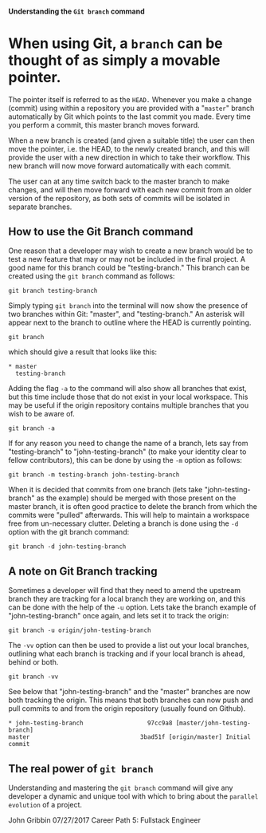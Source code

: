 
#### Understanding the `Git branch` command

# When using Git, a `branch` can be thought of as simply a movable pointer.

The pointer itself is referred to as the `HEAD.` Whenever you make a change (commit) using within a repository you are provided with a "`master`" branch automatically by Git which points to the last commit you made. Every time you perform a commit, this master branch moves forward. 

When a new branch is created (and given a suitable title) the user can then move the pointer, i.e. the HEAD, to the newly created branch, and this will provide the user with a new direction in which to take their workflow. This new branch will now move forward automatically with each commit.

The user can at any time switch back to the master branch to make changes, and will then move forward with each new commit from an older version of the repository, as both sets of commits will be isolated in separate branches. 

## How to use the Git Branch command

One reason that a developer may wish to create a new branch would be to test a new feature that may or may not be included in the final project. A good name for this branch could be "testing-branch." This branch can be created using the `git branch` command as follows: 

  ```
  git branch testing-branch
  ```

Simply typing `git branch` into the terminal will now show the presence of two branches within Git: "master", and "testing-branch." An asterisk will appear next to the branch to outline where the HEAD is currently pointing.

  ```
  git branch
  ```

which should give a result that looks like this:

  ```
  * master
    testing-branch
  ```

Adding the flag `-a` to the command will also show all branches that exist, but this time include those that do not exist in your local workspace. This may be useful if the origin repository contains multiple branches that you wish to be aware of. 

  ```
  git branch -a
  ```

If for any reason you need to change the name of a branch, lets say from "testing-branch" to "john-testing-branch" (to make your identity clear to fellow contributors), this can be done by using the `-m` option as follows:

  ```
  git branch -m testing-branch john-testing-branch
  ```

When it is decided that commits from one branch (lets take "john-testing-branch" as the example) should be merged with those present on the master branch, it is often good practice to delete the branch from which the commits were "pulled" afterwards. This will help to maintain a workspace free from un-necessary clutter. Deleting a branch is done using the `-d` option with the git branch command:

  ```
  git branch -d john-testing-branch
  ```

## A note on Git Branch tracking

Sometimes a developer will find that they need to amend the upstream branch they are tracking for a local branch they are working on, and this can be done with the help of the `-u` option. Lets take the branch example of "john-testing-branch" once again, and lets set it to track the origin:

  ```
  git branch -u origin/john-testing-branch
  ```

The `-vv` option can then be used to provide a list out your local branches, outlining what each branch is tracking and if your local branch is ahead, behind or both. 

  ```
  git branch -vv
  ```

See below that "john-testing-branch" and the "master" branches are now both tracking the origin. This means that both branches can now push and pull commits to and from the origin repository (usually found on Github).

  ```
* john-testing-branch                  97cc9a8 [master/john-testing-branch] 
  master                               3bad51f [origin/master] Initial commit
  ```

## The real power of `git branch`
Understanding and mastering the `git branch` command will give any developer a dynamic and unique tool with which to bring about the `parallel evolution` of a project. 

John Gribbin
07/27/2017
Career Path 5: Fullstack Engineer
